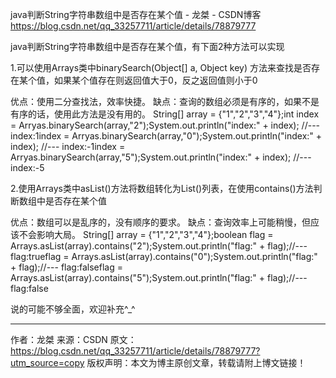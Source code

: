 java判断String字符串数组中是否存在某个值 - 龙桀 - CSDN博客 https://blog.csdn.net/qq_33257711/article/details/78879777

java判断String字符串数组中是否存在某个值，有下面2种方法可以实现

1.可以使用Arrays类中binarySearch(Object[] a, Object key) 方法来查找是否存在某个值，如果某个值存在则返回值大于0，反之返回值则小于0

优点：使用二分查找法，效率快捷。
	缺点：查询的数组必须是有序的，如果不是有序的话，使用此方法是没有用的。
String[] array = {"1","2","3","4"};int index = Arryas.binarySearch(array,"2");System.out.println("index:" + index); //--- index:1index = Arryas.binarySearch(array,"0");System.out.println("index:" + index); //--- index:-1index = Arryas.binarySearch(array,"5");System.out.println("index:" + index); //--- index:-5

2.使用Arrays类中asList()方法将数组转化为List()列表，在使用contains()方法判断数组中是否存在某个值

优点：数组可以是乱序的，没有顺序的要求。
	缺点：查询效率上可能稍慢，但应该不会影响大局。
String[] array = {"1","2","3","4"};boolean flag = Arrays.asList(array).contains("2");System.out.println("flag:" + flag);//--- flag:trueflag = Arrays.asList(array).contains("0");System.out.println("flag:" + flag);//--- flag:falseflag = Arrays.asList(array).contains("5");System.out.println("flag:" + flag);//--- flag:false

说的可能不够全面，欢迎补充^_^

---------------------
作者：龙桀 
来源：CSDN 
原文：https://blog.csdn.net/qq_33257711/article/details/78879777?utm_source=copy 
版权声明：本文为博主原创文章，转载请附上博文链接！